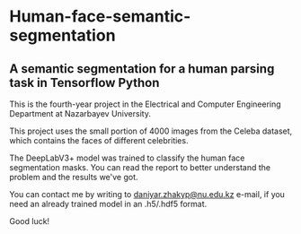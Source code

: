 # Human-face-semantic-segmentation
## A semantic segmentation for a human parsing task in Tensorflow Python

This is the fourth-year project in the Electrical and Computer Engineering Department at Nazarbayev University. 

This project uses the small portion of 4000 images from the Celeba dataset, which contains the faces of different celebrities. 

The DeepLabV3+ model was trained to classify the human face segmentation masks. You can read the report to better understand the problem and the results we've got. 

You can contact me by writing to daniyar.zhakyp@nu.edu.kz e-mail, if you need an already trained model in an .h5/.hdf5 format.

Good luck!
